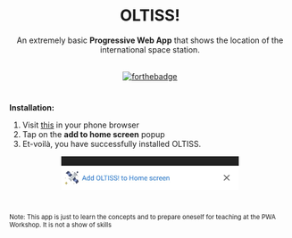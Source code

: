 <h1 align="center">OLTISS!</h1>

<div align="center"> An extremely basic <b>Progressive Web App</b> that shows the location of the international space station. 
<br/><br/>

[![forthebadge](https://forthebadge.com/images/badges/made-with-javascript.svg)](https://forthebadge.com)

</div>

<h1></h1>

**Installation:**

1. Visit [this](https://github.com/akshay-99/OLTISS) in your phone browser
1. Tap on the **add to home screen** popup
1. Et-voilà, you have successfully installed OLTISS.
<div align="center">
<img src="./images/pwa_add.jpg" height="60px"/>
</div>
<h1></h1>
<div style="font-size:80%">
Note: This app is just to learn the concepts and to prepare oneself for teaching at the PWA Workshop. It is not a show of skills
</div>




